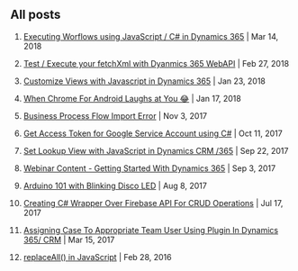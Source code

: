 ﻿## All posts

1. [Executing Worflows using JavaScript / C# in Dynamics 365](../executing-workflows-using-javascript-c-sharp-example-dynamics-365) | Mar 14, 2018

1. [Test / Execute your fetchXml with Dyanmics 365 WebAPI](../test-fetchxml-with-webapi-dynamics-365-fetchxml-tester/) | Feb 27, 2018

1. [Customize Views with Javascript in Dynamics 365](../customize-views-with-javascript-in-dynamics-365) | Jan 23, 2018

1. [When Chrome For Android Laughs at You 😂](../when-chrome-for-android-laughs-at-you/ReadMe.md) | Jan 17, 2018

1. [Business Process Flow Import Error](../bpf-import-error-this-process-cannot-be-imported-because-it-cannot-be-updated-or-does-not-have-a-unique-name-dynamics-365/ReadMe.md) | Nov 3, 2017

1. [Get Access Token for Google Service Account using C#](../get-access-token-for-google-api-service-account-c-sharp/ReadMe.md) | Oct 11, 2017

1. [Set Lookup View with JavaScript in Dynamics CRM /365](../set-lookup-view-with-javascript-dynamics-crm-365/ReadMe.md) | Sep 22, 2017

1. [Webinar Content - Getting Started With Dynamics 365](../dynamics-365-101-webinar/ReadMe.md) | Sep 3, 2017

1. [Arduino 101 with Blinking Disco LED](../arduino-101-disco-led/ReadMe.md) | Aug 8, 2017

1. [Creating C# Wrapper Over Firebase API For CRUD Operations](../creating-c-sharp-wrapper-over-firebase-api-for-basic-crud/ReadMe.md) | Jul 17, 2017

1. [Assigning Case To Appropriate Team User Using Plugin In Dynamics 365/ CRM](../assigning-case-to-appropriate-team-user-using-plugin-in-dynamics-365-crm/ReadMe.md) | Mar 15, 2017

1. [replaceAll() in JavaScript](../replaceall-in-javascript/ReadMe.md) | Feb 28, 2016

[//]: # (http://www.c-sharpcorner.com/code/2396/replaceall-in-javascript-without-jquery.aspx)

